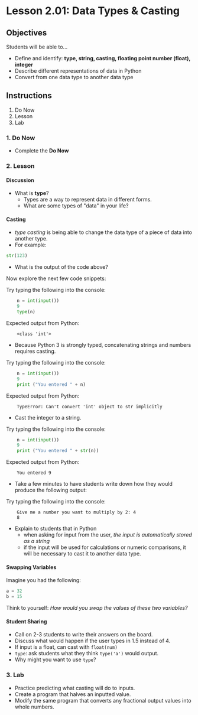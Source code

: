 # Lesson 2.01: Data Types & Casting

## Objectives

Students will be able to...

* Define and identify: **type, string, casting, floating point number (float), integer**
* Describe different representations of data in Python
* Convert from one data type to another data type

## Instructions
1. Do Now
2. Lesson
3. Lab

### 1. Do Now

* Complete the **Do Now**

### 2. Lesson

#### Discussion

* What is **type**?
  * Types are a way to represent data in different forms.
  * What are some types of "data" in your life?

#### Casting

* _type casting_ is being able to change the data type of a piece of data into another type.
* For example:

```python
str(123)
```
* What is the output of the code above?

Now explore the next few code snippets:

Try typing the following into the console:
```python
    n = int(input())
    9
    type(n)
```

Expected output from Python:
```
    <class 'int'>
```

* Because Python 3 is strongly typed, concatenating strings and numbers requires casting.  

Try typing the following into the console:
```python
    n = int(input())
    9
    print ("You entered " + n)
```

Expected output from Python:
```
    TypeError: Can't convert 'int' object to str implicitly
```

* Cast the integer to a string.

Try typing the following into the console:
```python
    n = int(input())
    9
    print ("You entered " + str(n))
```

Expected output from Python:
```
    You entered 9
```

* Take a few minutes to have students write down how they would produce the following output:

Try typing the following into the console:
```
    Give me a number you want to multiply by 2: 4
    8
```

* Explain to students that in Python
  * when asking for input from the user, *the input is automatically stored as a string*
  * if the input will be used for calculations or numeric comparisons, it will be necessary to cast it to another data type.

#### Swapping Variables

Imagine you had the following:
```python
a = 32
b = 15
```
Think to yourself: *How would you swap the values of these two variables?*

#### Student Sharing

* Call on 2-3 students to write their answers on the board.
* Discuss what would happen if the user types in 1.5 instead of 4.
* If input is a float, can cast with `float(num)`
* `type`: ask students what they think `type('a')` would output.  
* Why might you want to use `type`?

### 3. Lab

* Practice predicting what casting will do to inputs.
* Create a program that halves an inputted value.
* Modify the same program that converts any fractional output values into whole numbers.
